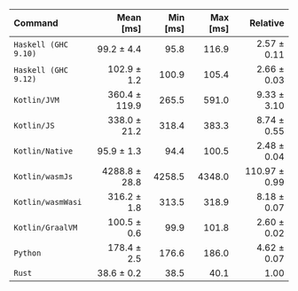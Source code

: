 | Command | Mean [ms] | Min [ms] | Max [ms] | Relative |
|:---|---:|---:|---:|---:|
| `Haskell (GHC 9.10)` | 99.2 ± 4.4 | 95.8 | 116.9 | 2.57 ± 0.11 |
| `Haskell (GHC 9.12)` | 102.9 ± 1.2 | 100.9 | 105.4 | 2.66 ± 0.03 |
| `Kotlin/JVM` | 360.4 ± 119.9 | 265.5 | 591.0 | 9.33 ± 3.10 |
| `Kotlin/JS` | 338.0 ± 21.2 | 318.4 | 383.3 | 8.74 ± 0.55 |
| `Kotlin/Native` | 95.9 ± 1.3 | 94.4 | 100.5 | 2.48 ± 0.04 |
| `Kotlin/wasmJs` | 4288.8 ± 28.8 | 4258.5 | 4348.0 | 110.97 ± 0.99 |
| `Kotlin/wasmWasi` | 316.2 ± 1.8 | 313.5 | 318.9 | 8.18 ± 0.07 |
| `Kotlin/GraalVM` | 100.5 ± 0.6 | 99.9 | 101.8 | 2.60 ± 0.02 |
| `Python` | 178.4 ± 2.5 | 176.6 | 186.0 | 4.62 ± 0.07 |
| `Rust` | 38.6 ± 0.2 | 38.5 | 40.1 | 1.00 |
